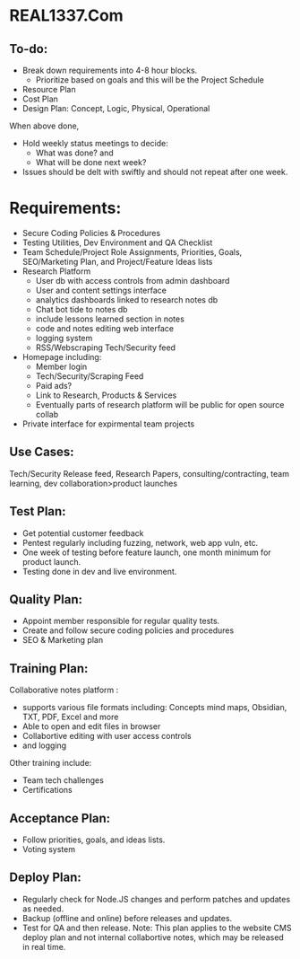 # REAL1337.Com 

To-do:
------
- Break down requirements into 4-8 hour blocks.
    - Prioritize based on goals and this will be the Project Schedule
- Resource Plan
- Cost Plan
- Design Plan: Concept, Logic, Physical, Operational

When above done,
- Hold weekly status meetings to decide:
  - What was done? and
  - What will be done next week?
- Issues should be delt with swiftly and should not repeat after one week.

Requirements:
=============
- Secure Coding Policies & Procedures
- Testing Utilities, Dev Environment and QA Checklist
- Team Schedule/Project Role Assignments, Priorities, Goals, SEO/Marketing Plan, and Project/Feature Ideas lists
- Research Platform
  - User db with access controls from admin dashboard
  - User and content settings interface
  - analytics dashboards linked to research notes db
  - Chat bot tide to notes db
  - include lessons learned section in notes
  - code and notes editing web interface
  - logging system
  - RSS/Webscraping Tech/Security feed
- Homepage including:
  - Member login
  - Tech/Security/Scraping Feed
  - Paid ads?
  - Link to Research, Products & Services
  - Eventually parts of research platform will be public for open source collab
- Private interface for expirmental team projects

Use Cases:
----------
Tech/Security Release feed, Research Papers, consulting/contracting, team learning, dev collaboration>product launches


Test Plan:
----------
- Get potential customer feedback
- Pentest regularly including fuzzing, network, web app vuln, etc.
- One week of testing before feature launch, one month minimum for product launch.
- Testing done in dev and live environment.


Quality Plan:
-------------
- Appoint member responsible for regular quality tests.
- Create and follow secure coding policies and procedures
- SEO & Marketing plan


Training Plan:
--------------
Collaborative notes platform :
 - supports various file formats including: Concepts mind maps, Obsidian, TXT, PDF, Excel and more
 - Able to open and edit files in browser
 - Collabortive editing with user access controls
 - and logging

Other training include:
 - Team tech challenges
 - Certifications
   

Acceptance Plan:
----------------
- Follow priorities, goals, and ideas lists.
- Voting system


Deploy Plan:
------------
- Regularly check for Node.JS changes and perform patches and updates as needed.
- Backup (offline and online) before releases and updates.
- Test for QA and then release.
Note: This plan applies to the website CMS deploy plan and not internal collabortive notes, which may be released in real time.
